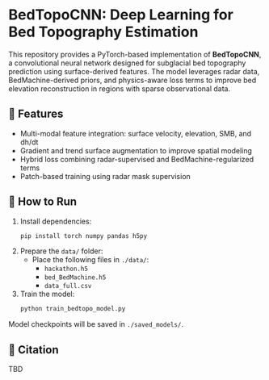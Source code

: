 # BedTopoCNN: Deep Learning for Bed Topography Estimation

This repository provides a PyTorch-based implementation of **BedTopoCNN**, a convolutional neural network designed for subglacial bed topography prediction using surface-derived features. The model leverages radar data, BedMachine-derived priors, and physics-aware loss terms to improve bed elevation reconstruction in regions with sparse observational data.

## 🔧 Features

- Multi-modal feature integration: surface velocity, elevation, SMB, and dh/dt
- Gradient and trend surface augmentation to improve spatial modeling
- Hybrid loss combining radar-supervised and BedMachine-regularized terms
- Patch-based training using radar mask supervision

## 🚀 How to Run

1. Install dependencies:
    ```bash
    pip install torch numpy pandas h5py
    ```
2. Prepare the `data/` folder:
    - Place the following files in `./data/`:
      - `hackathon.h5`
      - `bed_BedMachine.h5`
      - `data_full.csv`
3. Train the model:
    ```bash
    python train_bedtopo_model.py
    ```
Model checkpoints will be saved in `./saved_models/`.

## 📜 Citation
TBD
